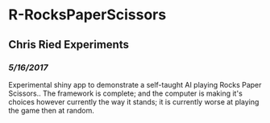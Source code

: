 # R-RocksPaperScissors
## Chris Ried Experiments 
### _5/16/2017_


Experimental shiny app to  demonstrate a self-taught AI playing Rocks Paper Scissors..
The framework is complete; and the computer is making it's choices however currently the way it stands; it
is currently worse at playing the game then at random. 
